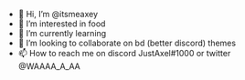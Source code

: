 - 👋 Hi, I’m @itsmeaxey
- 👀 I’m interested in food
- 🌱 I’m currently learning 
- 💞️ I’m looking to collaborate on bd (better discord) themes
- 📫 How to reach me on discord JustAxel#1000 or twitter @WAAAA_A_AA

<!---

